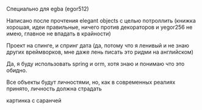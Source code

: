 Специально для egba (egor512)

Написано после прочтения elegant objects с целью потроллить (книжка хорошая, идеи правильные, ничего против декораторов и yegor256 не имею, главное не впадать в крайности)

Проект на спинге, и спринг дата (да, потому что я ленивый и не знаю других вреймворков, мне даже лень писать это ридми на английском)

Да, я буду использовать spring и orm, хотя знаю и понимаю что это обидно.

Все объекты будут личностями, но, как в современных реалиях принято, личность должна страдать

картинка с саранчей  